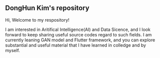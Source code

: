 ## DongHun Kim's repository

Hi, Welcome to my respository! 

I am interested in Aritifical Intelligence(AI) and Data Sicence, and I look forward to keep sharing useful source codes regard to such fields. 
I am currently leaning GAN model and Flutter framework, and you can explore substantial and useful material that I have learned in colledge and by myself.

